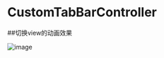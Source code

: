 # CustomTabBarController

##切换view的动画效果

![image](https://github.com/kouliang/CustomTabBarController/blob/master/image/1.gif)
